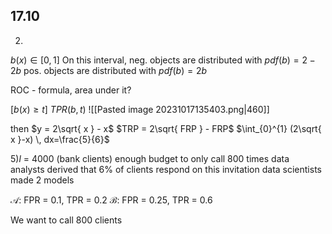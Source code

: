 ## 17.10

2)
$b(x) \in [0,1]$
On this interval, neg. objects are distributed with $pdf(b) = 2 - 2b$
pos. objects are distributed with $pdf(b) = 2b$

ROC - formula, area under it?


$[b(x)\geq t]$
$TPR(b, t)$
![[Pasted image 20231017135403.png|460]]

then 
$y = 2\sqrt{ x } - x$
$TRP = 2\sqrt{ FRP } - FRP$
$\int_{0}^{1} (2\sqrt{ x }-x) \, dx=\frac{5}{6}$


5)$l$ = 4000 (bank clients)
enough budget to only call 800 times
data analysts derived that 6% of clients respond on this invitation
data scientists made 2 models

$\mathcal{A}$: FPR = 0.1, TPR = 0.2
$\mathcal{B}$: FPR = 0.25, TPR = 0.6

We want to call 800 clients